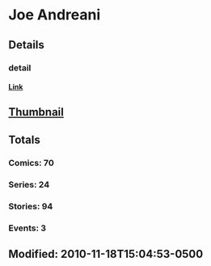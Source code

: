 # Joe  Andreani 
## Details
### detail
#### [Link](http://marvel.com/comics/creators/1950/joe_andreani?utm_campaign=apiRef&utm_source=225578a89fc76f3d20fbffda5d17a88d)
## [Thumbnail](http://i.annihil.us/u/prod/marvel/i/mg/9/80/4bb87fab88700.jpg)
## Totals
### Comics: 70
### Series: 24
### Stories: 94
### Events: 3
## Modified: 2010-11-18T15:04:53-0500
